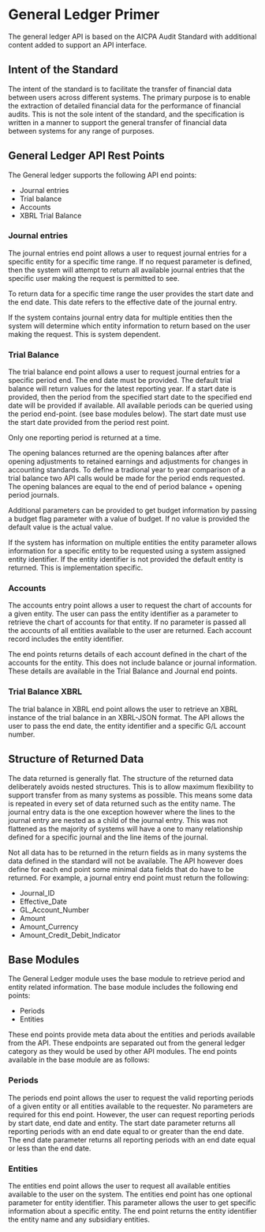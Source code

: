 # General Ledger Primer
The general ledger API is based on the AICPA Audit Standard with additional content added to support an API interface.

## Intent of the Standard

The intent of the standard is to facilitate the transfer of financial data between users across different systems. The primary purpose is to enable the extraction of detailed financial data for the performance of financial audits.  This is not the sole intent of the standard, and the specification is written in a manner to support the general transfer of financial data between systems for any range of purposes.

## General Ledger API Rest Points

The General ledger supports the following API end points:

* Journal entries
* Trial balance
* Accounts
* XBRL Trial Balance

### Journal entries

The journal entries end point allows a user to request journal entries for a specific entity for a specific time range. If no request parameter is defined, then the system will attempt to return all available journal entries that the specific user making the request is permitted to see. 

To return data for a specific time range the user provides the start date and the end date.  This date refers to the effective date of the journal entry.

If the system contains journal entry data for multiple entities then the system will determine which entity information to return based on the user making the request.  This is system dependent.


### Trial Balance

The trial balance end point allows a user to request journal entries for a specific period end.  The end date must be provided.  The default trial balance will return values for the latest reporting year. If a start date is provided, then the period from the specified start date to the specified end date will be provided if available.  All available periods can be queried using the period end-point. (see base modules below).  The start date must use the start date provided from the period rest point.

Only one reporting period is returned at a time. 

The opening balances returned are the opening balances after after opening adjustments to retained earnings and adjustments for changes in accounting standards.  To define a tradional year to year comparison of a trial balance two API calls would be made for the period ends requested. The opening balances are equal to the end of period balance + opening period journals.

Additional parameters can be provided to get budget information by passing a budget flag parameter with a value of budget.  If no value is provided the default value is the actual value.

If the system has information on multiple entities the entity parameter allows information for a specific entity to be requested using a system assigned entity identifier. If the entity identifier is not provided the default entity is returned. This is implementation specific.

### Accounts

The accounts entry point allows a user to request the chart of accounts for a given entity.  The user can pass the entity identifier as a parameter to retrieve the chart of accounts for that entity.  If no parameter is passed all the accounts of all entities available to the user are returned. Each account record includes the entity identifier.

The end points returns details of each account defined in the chart of the accounts for the entity.  This does not include balance or journal information. These details are available in the Trial Balance and Journal end points.

### Trial Balance XBRL

The trial balance in XBRL end point allows the user to retrieve an XBRL instance of the trial balance in an XBRL-JSON format. The API allows the user to pass the end date, the entity identifier and a specific G/L account number.

## Structure of Returned Data

The data returned is generally flat.  The structure of the returned data deliberately  avoids  nested structures. This is to allow maximum flexibility to support transfer from as many systems as possible.  This means some data is repeated in every set of data returned such as the entity name. The journal entry data is the one exception however where the lines to the journal entry are nested as a child of the journal entry. This was not flattened as the majority of systems will have a one to many relationship defined for a specific  journal and the line items of the journal.

Not all data has to be returned in the return fields as in many systems the data defined in the standard will not be available.  The API however does define for each end point some minimal data fields that do have to be returned.  For example, a journal entry end point must return the following:

* Journal_ID
* Effective_Date
* GL_Account_Number
* Amount
* Amount_Currency
* Amount_Credit_Debit_Indicator


## Base Modules

The General Ledger module uses the base module to retrieve period and entity related information. The base module includes the following end points:
* Periods
* Entities

These end points provide meta data about the entities and periods available from the API.  These endpoints are separated out from the general ledger category as they would be used by other API modules.  The end points available in the base module are as follows:

### Periods

The periods end point allows the user to request the valid reporting periods of a given entity or all entities available to the requester.  No parameters are required for this end point.  However, the user can request reporting periods by start date, end date and entity.  The start date parameter returns all reporting periods with an end date equal to or greater than the end date. The end date parameter returns all reporting periods with an end date equal or less than the end date.

### Entities

The entities end point allows the user to request all available entities available to the user on the system. The entities end point has one optional parameter for entity identifier. This parameter allows the user to get specific information about a specific entity. The end point returns the entity identifier the entity name and any subsidiary entities.


